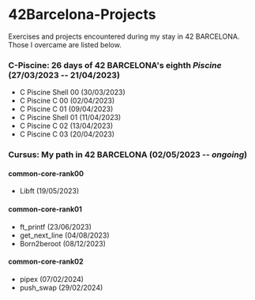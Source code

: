# 42Barcelona-Projects

Exercises and projects encountered during my stay in 42 BARCELONA. Those I overcame are listed below.

### **C-Piscine**: 26 days of 42 BARCELONA's eighth *Piscine* (27/03/2023 -- 21/04/2023)

- C Piscine Shell 00 (30/03/2023)
- C Piscine C 00 (02/04/2023)
- C Piscine C 01 (09/04/2023)
- C Piscine Shell 01 (11/04/2023)
- C Piscine C 02 (13/04/2023)
- C Piscine C 03 (20/04/2023)

### **Cursus**: My path in 42 BARCELONA (02/05/2023 -- *ongoing*)

#### common-core-rank00

- Libft (19/05/2023)

#### common-core-rank01

- ft_printf (23/06/2023)
- get_next_line (04/08/2023)
- Born2beroot (08/12/2023)

#### common-core-rank02

- pipex (07/02/2024)
- push_swap (29/02/2024)
